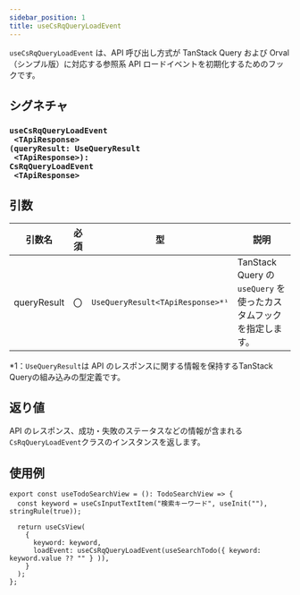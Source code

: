 ```yaml
---
sidebar_position: 1
title: useCsRqQueryLoadEvent
---
```


`useCsRqQueryLoadEvent` は、API 呼び出し方式が TanStack Query および Orval（シンプル版）に対応する参照系 API ロードイベントを初期化するためのフックです。

## シグネチャ

<h3>
  <code>useCsRqQueryLoadEvent<br/>&nbsp;&lt;TApiResponse><br/>(queryResult: UseQueryResult<br/>&nbsp;&lt;TApiResponse>):<br/>CsRqQueryLoadEvent<br/>&nbsp;&lt;TApiResponse></code>
</h3>

## 引数

| 引数名     | 必須 | 型                                                       | 説明                                                               |
| ---------- | ---- | -------------------------------------------------------- | ------------------------------------------------------------------ |
| queryResult| 〇   | `UseQueryResult<TApiResponse>*¹`                  | TanStack Query の `useQuery` を使ったカスタムフックを指定します。   |

\*1：`UseQueryResult`は API のレスポンスに関する情報を保持するTanStack Queryの組み込みの型定義です。

## 返り値

API のレスポンス、成功・失敗のステータスなどの情報が含まれる`CsRqQueryLoadEvent`クラスのインスタンスを返します。

## 使用例

```tsx
export const useTodoSearchView = (): TodoSearchView => {
  const keyword = useCsInputTextItem("検索キーワード", useInit(""), stringRule(true));

  return useCsView(
    {
      keyword: keyword,
      loadEvent: useCsRqQueryLoadEvent(useSearchTodo({ keyword: keyword.value ?? "" } )),
    }
  );
};